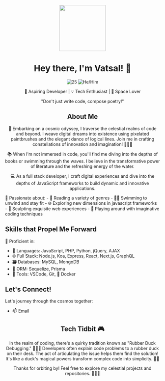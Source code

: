 <div align="center">
  <img src="https://media.giphy.com/media/XreQmk7ETCak0/giphy.gif" width="150">

  # Hey there, I'm Vatsal! 🌟
  
  ![25](https://img.shields.io/badge/Age-25-blue) ![He/Him](https://img.shields.io/badge/Pronouns-He/him-yellow)
  
  🚀 Aspiring Developer | 💡 Tech Enthusiast | 🌌 Space Lover

  "Don't just write code, compose poetry!"

  ## About Me

  🚀 Embarking on a cosmic odyssey, I traverse the celestial realms of code and beyond. I weave digital dreams into existence using pixelated paintbrushes and the elegant dance of logical lines. Join me in crafting constellations of innovation and imagination! 🌌✨🎨
  
  📚 When I'm not immersed in code, you'll find me diving into the depths of books or swimming through the waves. I believe in the transformative power of literature and the refreshing energy of the water.

  💻 As a full stack developer, I craft digital experiences and dive into the depths of JavaScript frameworks to build dynamic and innovative applications.
</div>
<div align="left">
  🌊 Passionate about:
  - 📖 Reading a variety of genres
  - 🏊‍♂️ Swimming to unwind and stay fit
  - 🌐 Exploring new dimensions in javascript frameworks
  - 🌟 Sculpting exquisite web experiences
  - 🔧 Playing around with imaginative coding techniques

  ## Skills that Propel Me Forward
  
  🚀 Proficient in:
  - 💬 Languages: JavaScript, PHP, Python, jQuery, AJAX
  - 🌐 Full Stack: Node.js, Koa, Express, React, Next.js, GraphQL
  - 🗃️ Databases: MySQL, MongoDB
  - 🧲 ORM: Sequelize, Prisma
  - 🔧 Tools: VSCode, Git, 🐳 Docker

  ## Let's Connect!

  Let's journey through the cosmos together:
  - 📫 [Email](mailto:vatsal.suvagiya@mindinventory.com)
</div>
<div align="center">
  
  ## **Tech Tidbit** 🎮

  In the realm of coding, there's a quirky tradition known as "Rubber Duck Debugging." 🦆👨‍💻 Developers often explain code problems to a rubber duck on their desk. The act of articulating the issue helps   them find the solution! It's like a duck's magical powers transform complex code into simplicity. 🌟✨

  Thanks for orbiting by! Feel free to explore my celestial projects and repositories. 🚀🌌✨
</div>
